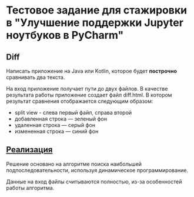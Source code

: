# Тестовое задание для стажировки в "Улучшение поддержки Jupyter ноутбуков в PyCharm"

## Diff
Написать приложение на Java или Kotlin, которое будет **построчно** сравнивать два текста.

На вход приложение получает пути до двух файлов. 
В качестве результата работы приложение создает файл diff.html.
В котором результат сравнения отображается следующим образом:

* split view - слева первый файл, справа второй
* добавленная строка — зеленый фон
* удаленная строка — серый фон
* измененная строка — синий фон

## [Реализация](src/main/java/Diff.java)

Решение основано на алгоритме поиска наибольшей подпоследовательности, используя динамическое 
программирование. 

Данные на вход файлы считываются полностью, из-за особенностей работы алгоритма. 